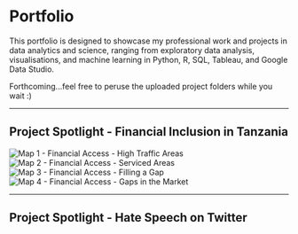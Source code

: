 
# Portfolio
This portfolio is designed to showcase my professional work and projects in data analytics and science, ranging from exploratory data analysis, visualisations, and machine learning in Python, R, SQL, Tableau, and Google Data Studio.

Forthcoming...feel free to peruse the uploaded project folders while you wait :)

-------
## Project Spotlight - Financial Inclusion in Tanzania

![Map 1 - Financial Access - High Traffic Areas](https://github.com/chirpc/Portfolio/assets/10565766/9fd4d69a-4f9d-4337-82a5-fb5097a79545)
![Map 2 - Financial Access - Serviced Areas](https://github.com/chirpc/Portfolio/assets/10565766/39103a12-ec64-4677-99aa-ec5639da516c)
![Map 3 - Financial Access - Filling a Gap](https://github.com/chirpc/Portfolio/assets/10565766/52e64324-e6d2-4aa6-8564-1b0fc24a1ac1)
![Map 4 - Financial Access - Gaps in the Market](https://github.com/chirpc/Portfolio/assets/10565766/20f3004c-c66b-4073-8e74-895800c2b7a2)

------
## Project Spotlight - Hate Speech on Twitter



